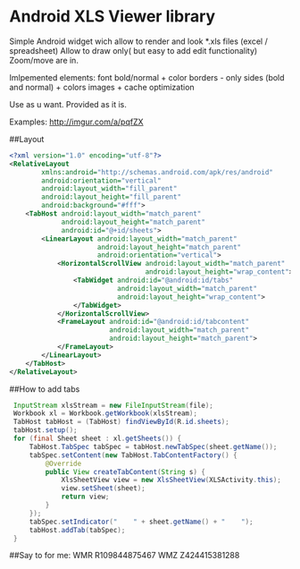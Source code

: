 # Android XLS Viewer library

Simple Android widget wich allow to render and look *.xls files (excel / spreadsheet)
Allow to draw only( but easy to add edit functionality)
Zoom/move are in.

Imlpemented elements:
font bold/normal + color
borders - only sides (bold and normal) + colors
images + cache optimization

Use as u want. Provided as it is.

Examples: http://imgur.com/a/pqfZX

##Layout
```xml
<?xml version="1.0" encoding="utf-8"?>
<RelativeLayout
        xmlns:android="http://schemas.android.com/apk/res/android"
        android:orientation="vertical"
        android:layout_width="fill_parent"
        android:layout_height="fill_parent"
        android:background="#fff">
    <TabHost android:layout_width="match_parent"
             android:layout_height="match_parent"
             android:id="@+id/sheets">
        <LinearLayout android:layout_width="match_parent"
                      android:layout_height="match_parent"
                      android:orientation="vertical">
            <HorizontalScrollView android:layout_width="match_parent"
                                  android:layout_height="wrap_content">
                <TabWidget android:id="@android:id/tabs"
                           android:layout_width="match_parent"
                           android:layout_height="wrap_content">
                </TabWidget>
            </HorizontalScrollView>
            <FrameLayout android:id="@android:id/tabcontent"
                         android:layout_width="match_parent"
                         android:layout_height="match_parent">
            </FrameLayout>
        </LinearLayout>
    </TabHost>
</RelativeLayout>
```

##How to add tabs
```java
 InputStream xlsStream = new FileInputStream(file);
 Workbook xl = Workbook.getWorkbook(xlsStream);
 TabHost tabHost = (TabHost) findViewById(R.id.sheets);
 tabHost.setup();
 for (final Sheet sheet : xl.getSheets()) {
     TabHost.TabSpec tabSpec = tabHost.newTabSpec(sheet.getName());
     tabSpec.setContent(new TabHost.TabContentFactory() {
         @Override
         public View createTabContent(String s) {
             XlsSheetView view = new XlsSheetView(XLSActivity.this);
             view.setSheet(sheet);
             return view;
         }
     });
     tabSpec.setIndicator("    " + sheet.getName() + "    ");
     tabHost.addTab(tabSpec);
 }
```

##Say to for me:
WMR R109844875467
WMZ Z424415381288
